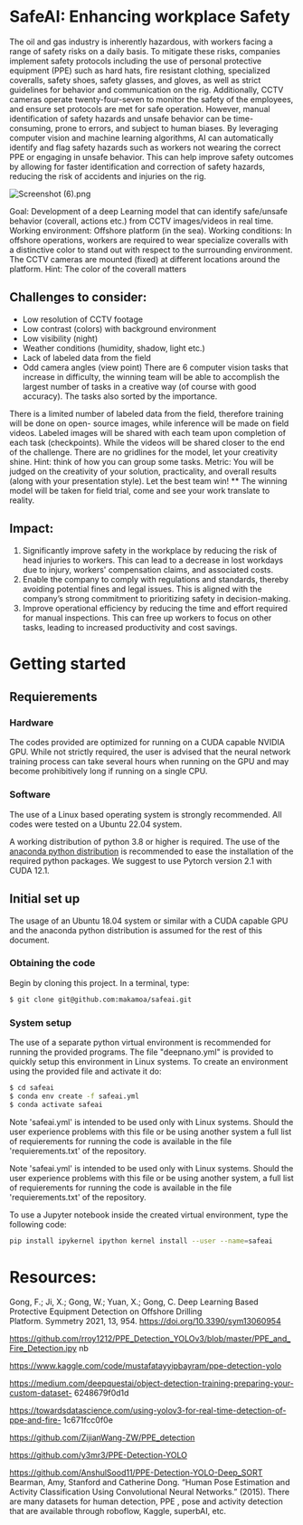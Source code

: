 # SafeAI: Enhancing workplace Safety

The oil and gas industry is inherently hazardous, with workers facing a range of safety risks on a
daily basis. To mitigate these risks, companies implement safety protocols including the use of
personal protective equipment (PPE) such as hard hats, fire resistant clothing, specialized
coveralls, safety shoes, safety glasses, and gloves, as well as strict guidelines for behavior and
communication on the rig. Additionally, CCTV cameras operate twenty-four-seven to monitor
the safety of the employees, and ensure set protocols are met for safe operation. However,
manual identification of safety hazards and unsafe behavior can be time-consuming, prone to
errors, and subject to human biases.
By leveraging computer vision and machine learning algorithms, AI can automatically identify
and flag safety hazards such as workers not wearing the correct PPE or engaging in unsafe
behavior. This can help improve safety outcomes by allowing for faster identification and
correction of safety hazards, reducing the risk of accidents and injuries on the rig.

![Screenshot (6).png](..%2F..%2F..%2F..%2FDownloads%2FScreenshot%20%286%29.png)

Goal: Development of a deep Learning model that can identify safe/unsafe behavior (coverall,
actions etc.) from CCTV images/videos in real time.
Working environment: Offshore platform (in the sea).
Working conditions: In offshore operations, workers are required to wear specialize coveralls
with a distinctive color to stand out with respect to the surrounding environment. The CCTV
cameras are mounted (fixed) at different locations around the platform.
Hint: The color of the coverall matters

## Challenges to consider:
- Low resolution of CCTV footage
- Low contrast (colors) with background environment
- Low visibility (night)
- Weather conditions (humidity, shadow, light etc.)
- Lack of labeled data from the field
- Odd camera angles (view point)
There are 6 computer vision tasks that increase in difficulty, the winning team will be able to
accomplish the largest number of tasks in a creative way (of course with good accuracy). The tasks also sorted by the importance. 

There is a limited number of labeled data from the field, therefore training will be done on open-
source images, while inference will be made on field videos. Labeled images will be shared with
each team upon completion of each task (checkpoints). While the videos will be shared closer to
the end of the challenge. There are no gridlines for the model, let your creativity shine.
Hint: think of how you can group some tasks.
Metric: You will be judged on the creativity of your solution, practicality, and overall results
(along with your presentation style). Let the best team win!
** The winning model will be taken for field trial, come and see your work translate to reality.

## Impact:
1. Significantly improve safety in the workplace by reducing the risk of head injuries to
workers. This can lead to a decrease in lost workdays due to injury, workers&#39;
compensation claims, and associated costs.
2. Enable the company to comply with regulations and standards, thereby avoiding
potential fines and legal issues. This is aligned with the company’s strong commitment
to prioritizing safety in decision-making.
3. Improve operational efficiency by reducing the time and effort required for manual
inspections. This can free up workers to focus on other tasks, leading to increased
productivity and cost savings.

# Getting started

## Requierements

### Hardware

The codes provided are optimized for running on a CUDA capable NVIDIA GPU.
While not strictly required, the user is advised that the neural network training
process can take several hours when running on the GPU and may become prohibitively
long if running on a single CPU. 

### Software

The use of a Linux based operating system is strongly recommended. 
All codes were tested on a Ubuntu 22.04 system.

A working distribution of python 3.8 or higher is required.
The use of the [anaconda python distribution](https://www.anaconda.com/) is recommended
to ease the installation of the required python packages. We suggest to use Pytorch version 2.1 with CUDA 12.1. 


## Initial set up

The usage of an Ubuntu 18.04 system or similar with a CUDA capable GPU and the anaconda python
distribution is assumed for the rest of this document. 

### Obtaining the code

Begin by cloning this project. In a terminal, type:

```sh
$ git clone git@github.com:makamoa/safeai.git
```
### System setup

The use of a separate python virtual environment is recommended for running the provided
programs. The file "deepnano.yml" is provided to quickly setup this environment in Linux
systems. To create an environment using the provided file and activate it do:

```bash
$ cd safeai
$ conda env create -f safeai.yml
$ conda activate safeai
```
Note 'safeai.yml' is intended to be used only with Linux systems.
Should the user experience problems with this file or be using another system 
a full list of requierements for running the code is available in the file
'requierements.txt' of the repository.

Note 'safeai.yml' is intended to be used only with Linux systems.
Should the user experience problems with this file or be using another system, 
a full list of requierements for running the code is available in the file
'requierements.txt' of the repository.


To use a Jupyter notebook inside the created virtual environment, type the following code:

```bash
pip install ipykernel ipython kernel install --user --name=safeai
```
# Resources:

Gong, F.; Ji, X.; Gong, W.; Yuan, X.; Gong, C. Deep Learning Based Protective Equipment
Detection on Offshore Drilling Platform. Symmetry 2021, 13, 954.
https://doi.org/10.3390/sym13060954

https://github.com/rroy1212/PPE_Detection_YOLOv3/blob/master/PPE_and_Fire_Detection.ipy
nb

https://www.kaggle.com/code/mustafatayyipbayram/ppe-detection-yolo

https://medium.com/deepquestai/object-detection-training-preparing-your-custom-dataset-
6248679f0d1d

https://towardsdatascience.com/using-yolov3-for-real-time-detection-of-ppe-and-fire-
1c671fcc0f0e

https://github.com/ZijianWang-ZW/PPE_detection

https://github.com/y3mr3/PPE-Detection-YOLO

https://github.com/AnshulSood11/PPE-Detection-YOLO-Deep_SORT
Bearman, Amy, Stanford and Catherine Dong. “Human Pose Estimation and Activity
Classification Using Convolutional Neural Networks.” (2015).
There are many datasets for human detection, PPE , pose and activity detection that are available
through roboflow, Kaggle, superbAI, etc.




